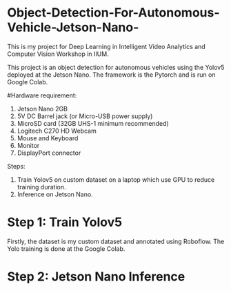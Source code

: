 # Object-Detection-For-Autonomous-Vehicle-Jetson-Nano-
This is my project for Deep Learning in Intelligent Video Analytics and Computer Vision Workshop in IIUM.

This project is an object detection for autonomous vehicles using the Yolov5 deployed at the Jetson Nano. The framework is the Pytorch and is run on Google Colab.  

#Hardware requirement:
1. Jetson Nano 2GB
2. 5V DC Barrel jack (or Micro-USB power supply)
3. MicroSD card (32GB UHS-1 minimum recommended)
4. Logitech C270 HD Webcam
5. Mouse and Keyboard
6. Monitor
7. DisplayPort connector

Steps:
1. Train Yolov5 on custom dataset on a laptop which use GPU to reduce training duration. 
2. Inference on Jetson Nano.

# Step 1: Train Yolov5
Firstly, the dataset is my custom dataset and annotated using Roboflow. 
The Yolo training is done at the Google Colab. 

# Step 2: Jetson Nano Inference
